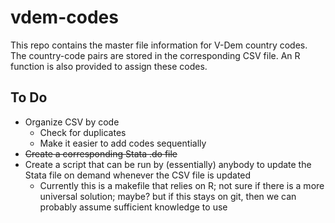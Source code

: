 # vdem-codes

This repo contains the master file information for V-Dem country codes. The country-code pairs are stored in the corresponding CSV file. An R function is also provided to assign these codes.

## To Do
* Organize CSV by code
    + Check for duplicates
    + Make it easier to add codes sequentially
* ~~Create a corresponding Stata .do file~~
* Create a script that can be run by (essentially) anybody to update the Stata file on demand whenever the CSV file is updated
    + Currently this is a makefile that relies on R; not sure if there is a more universal solution; maybe? but if this stays on git, then we can probably assume sufficient knowledge to use
